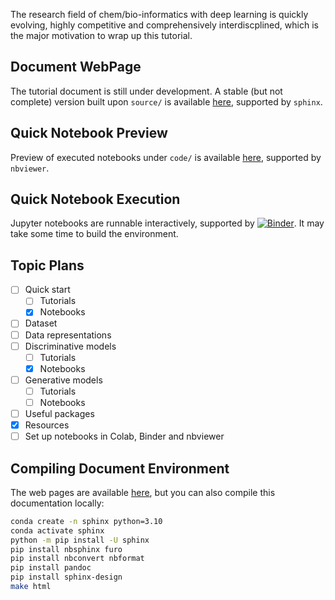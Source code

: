 The research field of chem/bio-informatics with deep learning is quickly evolving, highly competitive and comprehensively interdiscplined, which is the major motivation to wrap up this tutorial.

## Document WebPage
The tutorial document is still under development. A stable (but not complete) version built upon `source/` is available [here](https://mingyixue.github.io/deep-learning-for-bioinformatics-101/), supported by `sphinx`.

## Quick Notebook Preview
Preview of executed notebooks under `code/` is available [here](https://nbviewer.org/github/MingyiXue/deep-learning-for-bioinformatics-101/tree/develop/code/), supported by `nbviewer`.

## Quick Notebook Execution
Jupyter notebooks are runnable interactively, supported by [![Binder](https://mybinder.org/badge_logo.svg)](https://mybinder.org/v2/gh/MingyiXue/deep-learning-for-bioinformatics-101/develop?labpath=code). It may take some time to build the environment.


## Topic Plans
- [ ] Quick start
    - [ ] Tutorials
    - [x] Notebooks
- [ ] Dataset
- [ ] Data representations
- [ ] Discriminative models
    - [ ] Tutorials
    - [x] Notebooks
- [ ] Generative models
    - [ ] Tutorials
    - [ ] Notebooks
- [ ] Useful packages
- [x] Resources
- [ ] Set up notebooks in Colab, Binder and nbviewer

## Compiling Document Environment
The web pages are available [here](https://mingyixue.github.io/deep-learning-for-bioinformatics-101/), but you can also compile this documentation locally:
```bash
conda create -n sphinx python=3.10
conda activate sphinx
python -m pip install -U sphinx
pip install nbsphinx furo
pip install nbconvert nbformat
pip install pandoc
pip install sphinx-design
make html
```

